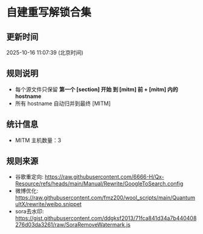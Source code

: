 # 自建重写解锁合集

## 更新时间
2025-10-16 11:07:39 (北京时间)

## 规则说明
- 每个源文件只保留 **第一个 [section] 开始 到 [mitm] 前 + [mitm] 内的 hostname** 
- 所有 hostname 自动归并到最终 [MITM]

## 统计信息
- MITM 主机数量：3

## 规则来源
- 谷歌重定向: https://raw.githubusercontent.com/6666-H/Qx-Resource/refs/heads/main/Manual/Rewrite/GoogleToSearch.config
- 微博优化: https://raw.githubusercontent.com/fmz200/wool_scripts/main/QuantumultX/rewrite/weibo.snippet
- sora去水印: https://gist.githubusercontent.com/ddgksf2013/71fca841d34a7b440408276d03da3261/raw/SoraRemoveWatermark.js
